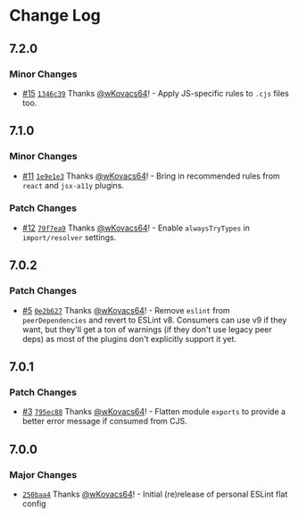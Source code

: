# Change Log

## 7.2.0

### Minor Changes

- [#15](https://github.com/wKovacs64/eslint-config/pull/15) [`1346c39`](https://github.com/wKovacs64/eslint-config/commit/1346c39349e41e7159eb670dd160fc78c74be021) Thanks [@wKovacs64](https://github.com/wKovacs64)! - Apply JS-specific rules to `.cjs` files too.

## 7.1.0

### Minor Changes

- [#11](https://github.com/wKovacs64/eslint-config/pull/11) [`1e9e1e3`](https://github.com/wKovacs64/eslint-config/commit/1e9e1e37390fc252f2975aca4297524fa2da22d8) Thanks [@wKovacs64](https://github.com/wKovacs64)! - Bring in recommended rules from `react` and `jsx-a11y` plugins.

### Patch Changes

- [#12](https://github.com/wKovacs64/eslint-config/pull/12) [`79f7ea9`](https://github.com/wKovacs64/eslint-config/commit/79f7ea9c444db8f99e71d65959c03c0fa9098f21) Thanks [@wKovacs64](https://github.com/wKovacs64)! - Enable `alwaysTryTypes` in `import/resolver` settings.

## 7.0.2

### Patch Changes

- [#5](https://github.com/wKovacs64/eslint-config/pull/5) [`0e2b627`](https://github.com/wKovacs64/eslint-config/commit/0e2b62793fd106c966ad96de8c4ee54da3e9f93b) Thanks [@wKovacs64](https://github.com/wKovacs64)! - Remove `eslint` from `peerDependencies` and revert to ESLint v8. Consumers can use v9 if they want, but they'll get a ton of warnings (if they don't use legacy peer deps) as most of the plugins don't explicitly support it yet.

## 7.0.1

### Patch Changes

- [#3](https://github.com/wKovacs64/eslint-config/pull/3) [`795ec88`](https://github.com/wKovacs64/eslint-config/commit/795ec88fcb41f94684b0860075051dfb28a0a206) Thanks [@wKovacs64](https://github.com/wKovacs64)! - Flatten module `exports` to provide a better error message if consumed from CJS.

## 7.0.0

### Major Changes

- [`250baa4`](https://github.com/wKovacs64/eslint-config/commit/250baa4ee7016ab6757f2e66ad17e0be95f3b9c5) Thanks [@wKovacs64](https://github.com/wKovacs64)! - Initial (re)release of personal ESLint flat config
